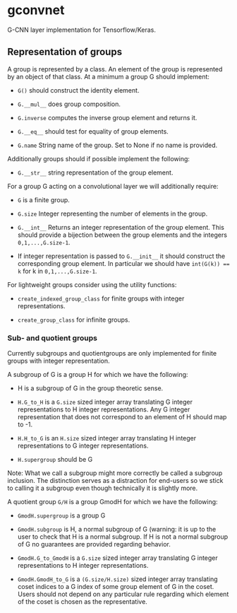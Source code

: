 # gconvnet
G-CNN layer implementation for Tensorflow/Keras.


## Representation of groups

A group is represented by a class. An element of the group is represented by an object of that class. At a minimum a group G should implement:

* `G()` should construct the identity element.

* `G.__mul__` does group composition.

* `G.inverse` computes the inverse group element and returns it.

* `G.__eq__` should test for equality of group elements.

* `G.name` String name of the group. Set to None if no name is provided.

Additionally groups should if possible implement the following:

* `G.__str__` string representation of the group element.

For a group G acting on a convolutional layer we will additionally require:

* `G` is a finite group.

* `G.size` Integer representing the number of elements in the group.

* `G.__int__` Returns an integer representation of the group element. This should
  provide a bijection between the group elements and the integers `0,1,...,G.size-1`.

* If integer representation is passed to `G.__init__` it should construct the corresponding
  group element. In particular we should have `int(G(k)) == k` for k in `0,1,...,G.size-1`.

For lightweight groups consider using the utility functions:

* `create_indexed_group_class` for finite groups with integer representations.

* `create_group_class` for infinite groups.


### Sub- and quotient groups

Currently subgroups and quotientgroups are only implemented for finite groups with integer
representation.

A subgroup of G is a group H for which we have the following:

* H is a subgroup of G in the group theoretic sense.

* `H.G_to_H` is a `G.size` sized integer array translating G integer representations
  to H integer representations. Any G integer representation that does not
  correspond to an element of H should map to -1.

* `H.H_to_G` is an `H.size` sized integer array translating H integer representations
  to G integer representations.

* `H.supergroup` should be G

Note: What we call a subgroup might more correctly be called a subgroup inclusion. The distinction serves as a distraction for end-users so we stick to calling it a subgroup even though technically it is slightly more. 

A quotient group `G/H` is a group GmodH for which we have the following:

* `GmodH.supergroup` is a group G

* `GmodH.subgroup` is H, a normal subgroup of G (warning: it is up to the user to check
  that H is a normal subgroup. If H is not a normal subgroup of G no guarantees are
  provided regarding behavior.

* `GmodH.G_to_GmodH` is a `G.size` sized integer array translating G integer representations
  to H integer representations.

* `GmodH.GmodH_to_G` is a `(G.size/H.size)` sized integer array translating coset indices to
  a G index of some group element of G in the coset. Users should not depend on any particular
  rule regarding which element of the coset is chosen as the representative.

